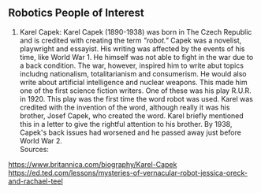## Robotics People of Interest
1. Karel Capek:
Karel Capek (1890-1938) was born in The Czech Republic and is credited with creating the term *"robot."* 
Capek was a novelist, playwright and essayist. His writing was affected by the events of his time, like World War 1. He himself was not able to fight in the war due to a back condition. The war, however, inspired him to write abut topics includng nationalism, totalitarianism and consumerism. He would also write about artificial intelligence and nuclear weapons. This made him one of the first science fiction writers. One of these was his play R.U.R. in 1920. This play was the first time the word robot was used. Karel was credited with the invention of the word, although really it was his brother, Josef Capek, who created the word. Karel briefly mentioned this in a letter to give the rightful attention to his brother. By 1938, Capek's back issues had worsened and he passed away just before World War 2.  
Sources:

https://www.britannica.com/biography/Karel-Capek
https://ed.ted.com/lessons/mysteries-of-vernacular-robot-jessica-oreck-and-rachael-teel
